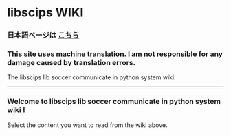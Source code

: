# libscips WIKI
### 日本語ページは [こちら](https://kumitatepazuru.github.io/libscips/jp/#!index.md)

### This site uses machine translation. I am not responsible for any damage caused by translation errors.


The libscips lib soccer communicate in python system wiki.

------

### Welcome to libscips lib soccer communicate in python system wiki !
Select the content you want to read from the wiki above.
